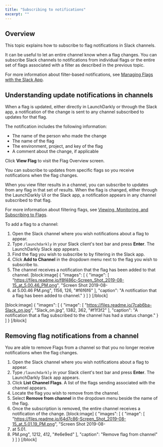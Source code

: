 ```yaml
---
title: "Subscribing to notifications"
excerpt: ""
---
```

## Overview
This topic explains how to subscribe to flag notifications in Slack channels. 

It can be useful to let an entire channel know when a flag changes. You can subscribe Slack channels to notifications from individual flags or the entire set of flags associated with a filter as described in the previous topic. 

For more information about filter-based notifications, see [Managing Flags with the Slack App](./managing-flags-with-the-slack-app).
## Understanding update notifications in channels
When a flag is updated, either directly in LaunchDarkly or through the Slack app, a notification of the change is sent to any channel subscribed to updates for that flag.

The notification includes the following information: 
* The name of the person who made the change
* The name of the flag
* The environment, project, and key of the flag
* A comment about the change, if applicable

Click **View Flag** to visit the Flag Overview screen.

You can subscribe to updates from specific flags so you receive notifications when the flag changes.

When you view filter results in a channel, you can subscribe to updates from any flag in that set of results. When the flag is changed, either through the LaunchDarkly UI or the Slack app, a notification appears in any channel subscribed to that flag. 

For more information about filtering flags, see [Viewing, Monitoring, and Subscribing to Flags](./managing-flags-with-the-slack-app).

To add a flag to a channel:

1. Open the Slack channel where you wish notifications about a flag to appear.
2. Type `/launchdarkly` in your Slack client's text bar and press **Enter**. The LaunchDarkly Slack app appears.
3. Find the flag you wish to subscribe to by filtering in the Slack app.
4. Click **Add to Channel** in the dropdown menu next to the flag you wish to subscribe to.
5. The channel receives a notification that the flag has been added to that channel.
[block:image]
{
  "images": [
    {
      "image": [
        "https://files.readme.io/f8f486c-Screen_Shot_2019-08-15_at_5.00.46_PM.png",
        "Screen Shot 2019-08-
1. at 5.00.46 PM.png",
        1156,
        126,
        "#f6f6f6"
      ],
      "caption": "A notification that a flag has been added to channel."
    }
  ]
}
[/block]

[block:image]
{
  "images": [
    {
      "image": [
        "https://files.readme.io/7cab6ba-Slack_on.jpg",
        "Slack_on.jpg",
        1382,
        362,
        "#f1f3f2"
      ],
      "caption": "A notification that a flag subscribed to the channel has had a status change."
    }
  ]
}
[/block]

## Removing flag notifications from a channel
You are able to remove Flags from a channel so that you no longer receive notifications when the flag changes.


1. Open the Slack channel where you wish notifications about a flag to appear.
2. Type `/launchdarkly` in your Slack client's text bar and press **Enter**. The LaunchDarkly Slack app appears.
3. Click **List Channel Flags**. A list of the flags sending associated with the channel appears.
4. Locate the flag you wish to remove from the channel.
4. Select **Remove from channel** in the dropdown menu beside the name of the flag.
5. Once the subscription is removed, the entire channel receives a notification of the change.
[block:image]
{
  "images": [
    {
      "image": [
        "https://files.readme.io/64d7c86-Screen_Shot_2019-08-15_at_5.01.19_PM.png",
        "Screen Shot 2019-08-
1. at 5.01.
1. PM.png",
        1212,
        412,
        "#e6e9ed"
      ],
      "caption": "Remove flag from channel"
    }
  ]
}
[/block]